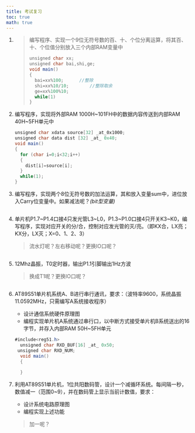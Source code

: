 ```yaml
---
title: 考试复习
toc: true
math: true
---
```


1. > 编写程序、实现一个9位无符号数的百、十、个位分离运算，将其百、十、个位值分别放入三个内部RAM变量中
   >
   > ```c#
   > unsigned char xx;
   > unsigned char bai,shi,ge;
   > void main()
   > {
   >   bai=xx%100;		//整除
   >   shi=xx%10/10;		//整除取余
   >   ge=xx%100%10;
   >   while(1)
   > }
   > ```

2. 编写程序，实现将外部RAM 1000H~101FH中的数据内容传送到内部RAM 40H~5FH单元中

   ```c#
   unsigned char xdata source[32] _at_0x1000;
   unsigned char data dist [32] _at_ 0x40;
   void main()
   {
     for (char i=0;i<32;i++)
     {
       dist[i]=source[i];
     }
     while(1);
   }
   ```

3. 编写程序，实现两个8位无符号数的加法运算，其和放入变量sum中，进位放入Carry位变量中。如果减法呢？*(bit型变量)*

   ```c#
   
   ```

4. 单片机P1.7\~P1.4口接4只发光管L3\~L0，P1.3\~P1.0口接4只开关K3\~K0，编写程序，实现对应开关的分/合，控制对应发光管的灭/亮。（即KX合，LX亮；KX分，LX灭；X=0、1、2、3）

   > 流水灯呢？左右移动呢？更换IO口呢？

   ```c#
   
   ```

5. 12Mhz晶振，T0定时器，输出P1.1引脚输出1Hz方波

   > 换成T1呢？更换IO口呢？

   ```c#
   
   ```

6. AT89S51单片机系统A、B进行串行通讯，要求：（波特率9600，系统晶振11.0592MHz，只需编写A系统接收程序）

   - 设计通信系统硬件原理图
   - 编程实现单片机A系统通过串行口，以中断方式接受单片机B系统送出的16字节，并存入内部RAM 50H\~5FH单元

   ```c#
   #include<reg51.h>
     unsigned char RXD_BUF[16] _at_ 0x50;
   	unsigned char RXD_NUM;
     void main()
     {
       
     }
   ```

7. 利用AT89S51单片机，1位共阳数码管，设计一个减循环系统。每间隔一秒，数值减一（范围0\~9），并在数码管上显示当前计数值，要求：

   - 设计系统电路原理图
   - 编程实现上述功能

   > 加一呢？

   ```c#
   
   ```